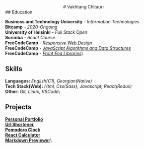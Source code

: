 <center>
# Vakhtang Chitauri
</center>
## Education

**Business and Technology University** - *Information Technologies*\
**Bitcamp** - *2020-Ongoing*\
**University of Helsinki** - *Full Stack Open*\
**Scrimba** - *React Course*\
**FreeCodeCamp** - *[Responsive Web Design](https://www.freecodecamp.org/certification/vakhtang_chitauri/responsive-web-design)*\
**FreeCodeCamp** - *[JavaScript Algorithms and Data Structures](https://www.freecodecamp.org/certification/vakhtang_chitauri/javascript-algorithms-and-data-structures)*\
**FreeCodeCamp** - *[Front End Libraries](https://www.freecodecamp.org/certification/vakhtang_chitauri/front-end-libraries)*\

## Skills

**Languages:**  *English(C1), Georgian(Native)*\
**Tech Stack(Web):**  *Html, Css(Sass), Javascript, React(Redux)*\
**Other:**  *Git, Linux, VSCode*\

## Projects

[**Personal Portfolio**](http://saqme.me/)\
[**Url Shortener**](https://url-shortener-gol.herokuapp.com/)\
[**Pomodoro Clock**](https://pomodora-fdf95ifu5.vercel.app/)\
[**React Calculator**](https://react-calculator-fxl0b0o70.vercel.app)\
[**Markdown Previewer**](https://markdown-r912aim6g-vakhtangaa.vercel.app/)\

